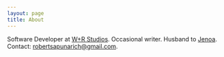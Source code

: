 ```yaml
---
layout: page
title: About
---
```


Software Developer at [W+R Studios](http://wrstudios.com). Occasional writer. Husband to [Jenoa](http://www.jenoasaplin.com/). Contact: [robertsapunarich@gmail.com](mailto:robertsapunarich@gmail.com).